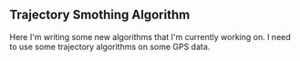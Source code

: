 ## Trajectory Smothing Algorithm  
Here I'm writing some new algorithms that I'm currently working on. I need to use some trajectory algorithms on some GPS data.  
